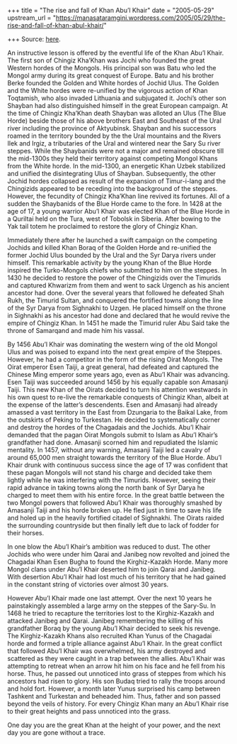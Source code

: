 +++
title = "The rise and fall of Khan Abu’l Khair"
date = "2005-05-29"
upstream_url = "https://manasataramgini.wordpress.com/2005/05/29/the-rise-and-fall-of-khan-abul-khair/"

+++
Source: [here](https://manasataramgini.wordpress.com/2005/05/29/the-rise-and-fall-of-khan-abul-khair/).

An instructive lesson is offered by the eventful life of the Khan Abu’l Khair. The first son of Chingiz Kha’Khan was Jochi who founded the great Western hordes of the Mongols. His principal son was Batu who led the Mongol army during its great conquest of Europe. Batu and his brother Berke founded the Golden and White hordes of Jochid Ulus. The Golden and the White hordes were re-unified by the vigorous action of Khan Toqtamish, who also invaded Lithuania and subjugated it. Jochi’s other son Shayban had also distinguished himself in the great European campaign. At the time of Chingiz Kha’Khan death Shayban was alloted an Ulus (The Blue Horde) beside those of his above brothers East and Southeast of the Ural river including the province of Aktyubinsk. Shayban and his successors roamed in the territory bounded by the the Ural mountains and the Rivers Ilek and Irgiz, a tributaries of the Ural and wintered near the Sary Su river steppes. While the Shaybanids were not a major and remained obscure till the mid-1300s they held their territory against competing Mongol Khans from the White horde. In the mid-1300, an energetic Khan Uzbek stabilized and unified the disintegrating Ulus of Shayban. Subsequently, the other Jochid hordes collapsed as result of the expansion of Timur-i-lang and the Chingizids appeared to be receding into the background of the steppes. However, the fecundity of Chingiz Kha’Khan line revived its fortunes. All of a sudden the Shaybanids of the Blue Horde came to the fore. In 1428 at the age of 17, a young warrior Abu’l Khair was elected Khan of the Blue Horde in a Quriltai held on the Tura, west of Tobolsk in Siberia. After bowing to the Yak tail totem he proclaimed to restore the glory of Chingiz Khan.

Immediately there after he launched a swift campaign on the competing Jochids and killed Khan Boraq of the Golden Horde and re-unified the former Jochid Ulus bounded by the Ural and the Syr Darya rivers under himself. This remarkable activity by the young Khan of the Blue Horde inspired the Turko-Mongols chiefs who submitted to him on the steppes. In 1430 he decided to restore the power of the Chingizids over the Timurids and captured Khwarizm from them and went to sack Urgench as his ancient ancestor had done. Over the several years that followed he defeated Shah Rukh, the Timurid Sultan, and conquered the fortified towns along the line of the Syr Darya from Sighnakhi to Uzgen. He placed himself on the throne in Sighnakhi as his ancestor had done and declared that he would revive the empire of Chingiz Khan. In 1451 he made the Timurid ruler Abu Said take the throne of Samarqand and made him his vassal.

By 1456 Abu’l Khair was dominating the western wing of the old Mongol Ulus and was poised to expand into the next great empire of the Steppes. However, he had a competitor in the form of the rising Oirat Mongols. The Oirat emperor Esen Taiji, a great general, had defeated and captured the Chinese Ming emperor some years ago, even as Abu’l Khair was advancing. Esen Taiji was succeeded around 1456 by his equally capable son Amasanji Taiji. This new Khan of the Oirats decided to turn his attention westwards in his own quest to re-live the remarkable conquests of Chingiz Khan, albeit at the expense of the latter’s descendents. Esen and Amasanji had already amassed a vast territory in the East from Dzungaria to the Baikal Lake, from the outskirts of Peking to Turkestan. He decided to systematically corner and destroy the hordes of the Chagadais and the Jochids. Abu’l Khair demanded that the pagan Oirat Mongols submit to Islam as Abu’l Khair’s grandfather had done. Amasanji scorned him and repudiated the Islamic mentality. In 1457, without any warning, Amasanji Taiji led a cavalry of around 65,000 men straight towards the territory of the Blue Horde. Abu’l Khair drunk with continuous success since the age of 17 was confident that these pagan Mongols will not stand his charge and decided take them lightly while he was interfering with the Timurids. However, seeing their rapid advance in taking towns along the north bank of Syr Darya he charged to meet them with his entire force. In the great battle between the two Mongol powers that followed Abu’l Khair was thoroughly smashed by Amasanji Taiji and his horde broken up. He fled just in time to save his life and holed up in the heavily fortified citadel of Sighnakhi. The Oirats raided the surrounding countryside but then finally left due to lack of fodder for their horses. 

In one blow the Abu’l Khair’s ambition was reduced to dust. The other Jochids who were under him Qarai and Janibeg now revolted and joined the Chagadai Khan Esen Bugha to found the Kirghiz-Kazakh Horde. Many more Mongol clans under Abu’l Khair deserted him to join Qarai and Janibeg. With desertion Abu’l Khair had lost much of his territory that he had gained in the constant string of victories over almost 30 years.

However Abu’l Khair made one last attempt. Over the next 10 years he painstakingly assembled a large army on the steppes of the Sary-Su. In 1468 he tried to recapture the territories lost to the Kirghiz-Kazakh and attacked Janibeg and Qarai. Janibeg remembering the killing of his grandfather Boraq by the young Abu’l Khair decided to seek his revenge. The Kirghiz-Kazakh Khans also recruited Khan Yunus of the Chagadai horde and formed a triple alliance against Abu’l Khair. In the great conflict that followed Abu’l Khair was overwhelmed, his army destroyed and scattered as they were caught in a trap between the allies. Abu’l Khair was attempting to retreat when an arrow hit him on his face and he fell from his horse. Thus, he passed out unnoticed into grass of steppes from which his ancestors had risen to glory. His son Budaq tried to rally the troops around and hold fort. However, a month later Yunus surprised his camp between Tashkent and Turkestan and beheaded him. Thus, father and son passed beyond the veils of history. For every Chingiz Khan many an Abu’l Khair rise to their great heights and pass unnoticed into the grass.

One day you are the great Khan at the height of your power, and the next day you are gone without a trace.

